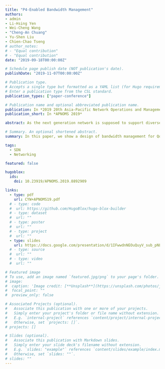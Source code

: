 ```yaml
---
title: "P4-Enabled Bandwidth Management"
authors:
- admin
- Li-Hsing Yen
- Wei-Cheng Wang
- "Cheng-An Chuang"
- Yu-Shen Liu
- Chien-Chao Tseng
# author_notes:
# - "Equal contribution"
# - "Equal contribution"
date: "2019-09-18T00:00:00Z"

# Schedule page publish date (NOT publication's date).
publishDate: "2019-11-07T00:00:00Z"

# Publication type.
# Accepts a single type but formatted as a YAML list (for Hugo requirements).
# Enter a publication type from the CSL standard.
publication_types: ["paper-conference"]

# Publication name and optional abbreviated publication name.
publication: In *2019 20th Asia-Pacific Network Operations and Management Symposium*
publication_short: In *APNOMS 2019*

abstract: As the next generation network is supposed to support diverse service requirements, managing Quality of Service (QoS) is a crucial part of it. QoS guarantees have long been deemed too complicated until the emergence of software-defined networking (SDN) and widely adopted standard OpenFlow. Recently, Programming Protocol-independent Packet Processors (P4) has gained much attention because of its features like programmable data plane and independent protocol and platform. It is anticipated that the high flexibility of P4 can enhance the QoS control for production networks. In this paper, we show a design of bandwidth management for QoS with SDN and P4-programmable switch. The design classifies packets into different categories based on their QoS demands and usages, which are then disaggregated by a two-level priority queue. Experiments with P4 switch shows that the proposed design not only effectively limits the maximum allowed rate but also guarantees the minimum bandwidth of each traffic flow. As such, the design can maximize bandwidth utilization and serves a building block for network slicing.

# Summary. An optional shortened abstract.
summary: In this paper, we show a design of bandwidth management for QoS with SDN and P4-programmable switch.

tags:
  - SDN
  - Networking

featured: false

hugoblox:
  ids:
    doi: 10.23919/APNOMS.2019.8892909

links:
  - type: pdf
    url: CYW+APNOMS19.pdf
  # - type: code
  #  url: https://github.com/HugoBlox/hugo-blox-builder
  # - type: dataset
  #  url: ""
  # - type: poster
  #  url: ""
  # - type: project
  #  url: ""
  - type: slides
    url: https://docs.google.com/presentation/d/1IFwwdnNEOuQuyV_sub_pNLqRo1AWb5iD/edit?usp=sharing&ouid=112463056428975256886&rtpof=true&sd=true
  # - type: source
  #  url: ""
  # - type: video
  #  url: ""

# Featured image
# To use, add an image named `featured.jpg/png` to your page's folder. 
# image:
#  caption: 'Image credit: [**Unsplash**](https://unsplash.com/photos/jdD8gXaTZsc)'
#  focal_point: ""
#  preview_only: false

# Associated Projects (optional).
#   Associate this publication with one or more of your projects.
#   Simply enter your project's folder or file name without extension.
#   E.g. `internal-project` references `content/project/internal-project/index.md`.
#   Otherwise, set `projects: []`.
# projects: []

# Slides (optional).
#   Associate this publication with Markdown slides.
#   Simply enter your slide deck's filename without extension.
#   E.g. `slides: "example"` references `content/slides/example/index.md`.
#   Otherwise, set `slides: ""`.
# slides: ""
---
```

<!--
> [!NOTE]
> Click the *Cite* button above to demo the feature to enable visitors to import publication metadata into their reference management software.

> [!NOTE]
> Create your slides in Markdown - click the *Slides* button to check out the example.

Add the publication's **full text** or **supplementary notes** here. You can use rich formatting such as including [code, math, and images]
(https://docs.hugoblox.com/content/writing-markdown-latex/).
-->
